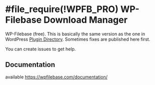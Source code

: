 #file_require(!WPFB_PRO)
WP-Filebase Download Manager
===============================

WP-Filebase (free). This is basically the same version as the one in WordPress [Plugin Directory](https://wordpress.org/plugins/wp-filebase).
Sometimes fixes are published here first.

You can create issues to get help.

Documentation
-------
available https://wpfilebase.com/documentation/

